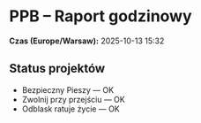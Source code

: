 # PPB – Raport godzinowy
**Czas (Europe/Warsaw):** 2025-10-13 15:32

## Status projektów
- Bezpieczny Pieszy — OK
- Zwolnij przy przejściu — OK
- Odblask ratuje życie — OK

